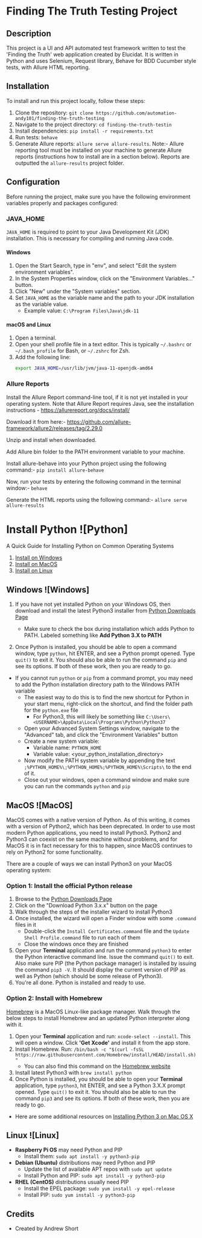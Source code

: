 # Finding The Truth Testing Project

## Description

This project is a UI and API automated test framework written to test the 'Finding the Truth' web application created by Elucidat. It is written in Python and uses Selenium, Request library, Behave for BDD Cucumber style tests, with Allure HTML reporting.

## Installation

To install and run this project locally, follow these steps:

1. Clone the repository: `git clone https://github.com/automation-andy101/finding-the-truth-testing`
2. Navigate to the project directory: `cd finding-the-truth-testin`
3. Install dependencies: `pip install -r requirements.txt`
4. Run tests: `behave`
5. Generate Allure reports: `allure serve allure-results`. Note:- Allure reporting tool must be installed on your machine to generate Allure reports (instructions how to install are in a section below). Reports are outputted the `allure-results` project folder. 

## Configuration

Before running the project, make sure you have the following environment variables properly and packages configured:

### JAVA_HOME

`JAVA_HOME` is required to point to your Java Development Kit (JDK) installation. This is necessary for compiling and running Java code.

#### Windows

1. Open the Start Search, type in "env", and select "Edit the system environment variables".
2. In the System Properties window, click on the "Environment Variables..." button.
3. Click "New" under the "System variables" section.
4. Set `JAVA_HOME` as the variable name and the path to your JDK installation as the variable value.
   - Example value: `C:\Program Files\Java\jdk-11`

#### macOS and Linux

1. Open a terminal.
2. Open your shell profile file in a text editor. This is typically `~/.bashrc` or `~/.bash_profile` for Bash, or `~/.zshrc` for Zsh.
3. Add the following line:
   ```sh
   export JAVA_HOME=/usr/lib/jvm/java-11-openjdk-amd64


### Allure Reports

Install the Allure Report command-line tool, if it is not yet installed in your operating system. Note that Allure Report requires Java, see the installation instructions - https://allurereport.org/docs/install/

Download it from here:-
https://github.com/allure-framework/allure2/releases/tag/2.29.0

Unzip and install when downloaded.

Add Allure bin folder to the PATH environment variable to your machine.

Install allure-behave into your Python project using the following command:-
`pip install allure-behave`

Now, run your tests by entering the following command in the terminal window:-
`behave`

Generate the HTML reports using the following command:-
`allure serve allure-results`


# **Install Python** ![Python]

A Quick Guide for Installing Python on Common Operating Systems

1. [Install on Windows](#windows-)
2. [Install on MacOS](#macos-)
3. [Install on Linux](#linux-)


## **Windows** ![Windows]
1. If you have not yet installed Python on your Windows OS, then download and install the latest Python3 installer from [Python Downloads Page](https://www.python.org/downloads/)
   - Make sure to check the box during installation which adds Python to PATH. Labeled something like **Add Python 3.X to PATH**

2. Once Python is installed, you should be able to open a command window, type `python`, hit ENTER, and see a Python prompt opened. Type `quit()` to exit it. You should also be able to run the command `pip` and see its options. If both of these work, then you are ready to go.
  - If you cannot run `python` or `pip` from a command prompt, you may need to add the Python installation directory path to the Windows PATH variable
    - The easiest way to do this is to find the new shortcut for Python in your start menu, right-click on the shortcut, and find the folder path for the `python.exe` file
      - For Python3, this will likely be something like `C:\Users\<USERNAME>\AppData\Local\Programs\Python\Python37`
    - Open your Advanced System Settings window, navigate to the "Advanced" tab, and click the "Environment Variables" button
    - Create a new system variable:
      - Variable name: `PYTHON_HOME`
      - Variable value: <your_python_installation_directory>
    - Now modify the PATH system variable by appending the text `;%PYTHON_HOME%\;%PYTHON_HOME%;%PYTHON_HOME%\Scripts\` to the end of it.
    - Close out your windows, open a command window and make sure you can run the commands `python` and `pip`

## **MacOS** ![MacOS]
MacOS comes with a native version of Python. As of this writing, it comes with a version of Python2, which has been deprecated. In order to use most modern Python applications, you need to install Python3. Python2 and Python3 can coexist on the same machine without problems, and for MacOS it is in fact necessary for this to happen, since MacOS continues to rely on Python2 for some functionality.

There are a couple of ways we can install Python3 on your MacOS operating system:

### Option 1: Install the official Python release
1. Browse to the [Python Downloads Page](https://www.python.org/downloads/)
2. Click on the "Download Python 3.x.x" button on the page
3. Walk through the steps of the installer wizard to install Python3
4. Once installed, the wizard will open a Finder window with some `.command` files in it
    - Double-click the `Install Certificates.command` file and the `Update Shell Profile.command` file to run each of them
    - Close the windows once they are finished
6. Open your **Terminal** application and run the command `python3` to enter the Python interactive command line. Issue the command `quit()` to exit. Also make sure PIP (the Python package manager) is installed by issuing the command `pip3 -V`. It should display the current version of PIP as well as Python (which should be some release of Python3).
7. You're all done. Python is installed and ready to use.

### Option 2: Install with Homebrew
[Homebrew](https://brew.sh/) is a MacOS Linux-like package manager. Walk through the below steps to install Homebrew and an updated Python interpreter along with it.

1. Open your **Terminal** application and run: `xcode-select --install`. This will open a window. Click **'Get Xcode'** and install it from the app store.
2. Install Homebrew. Run: `/bin/bash -c "$(curl -fsSL https://raw.githubusercontent.com/Homebrew/install/HEAD/install.sh)"`
   - You can also find this command on the [Homebrew website](https://brew.sh/)
3. Install latest Python3 with `brew install python`
4. Once Python is installed, you should be able to open your **Terminal** application, type `python3`, hit ENTER, and see a Python 3.X.X prompt opened. Type `quit()` to exit it. You should also be able to run the command `pip3` and see its options. If both of these work, then you are ready to go.
  - Here are some additional resources on [Installing Python 3 on Mac OS X](https://docs.python-guide.org/starting/install3/osx/)

## **Linux** ![Linux]
- **Raspberry Pi OS** may need Python and PIP
  - Install them: `sudo apt install -y python3-pip`
- **Debian (Ubuntu)** distributions may need Python and PIP
  - Update the list of available APT repos with `sudo apt update`
  - Install Python and PIP: `sudo apt install -y python3-pip`
- **RHEL (CentOS)** distributions usually need PIP
  - Install the EPEL package: `sudo yum install -y epel-release`
  - Install PIP: `sudo yum install -y python3-pip`

    

## Credits

- Created by Andrew Short
